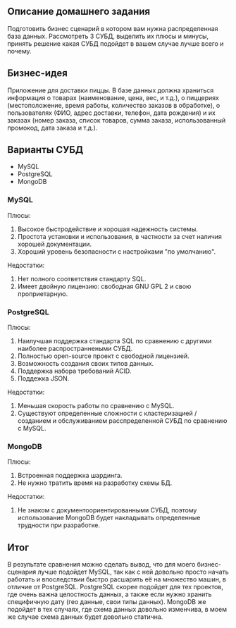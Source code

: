 ## Описание домашнего задания
Подготовить бизнес сценарий в котором вам нужна распределенная база данных.
Рассмотреть 3 СУБД, выделить их плюсы и минусы, принять решение какая СУБД подойдет в вашем случае лучше всего и почему.

## Бизнес-идея
Приложение для доставки пиццы. В базе данных должна храниться информация о товарах (наименование, цена, вес, и т.д.), о пиццериях (местоположение, время работы, количество заказов в обработке), о пользователях (ФИО, адрес доставки, телефон, дата рождения) и их заказах (номер заказа, список товаров, сумма заказа, использованный промокод, дата заказа и т.д.).

## Варианты СУБД
  - MySQL
  - PostgreSQL
  - MongoDB

### MySQL
Плюсы:
  1. Высокое быстродействие и хорошая надежность системы.
  2. Простота установки и использования, в частности за счет наличия хорошей документации.
  3. Хороший уровень безопасности с настройками "по умолчанию".

Недостатки:
  1. Нет полного соответствия стандарту SQL.
  2. Имеет двойную лицензию: свободная GNU GPL 2 и свою проприетарную.

### PostgreSQL
Плюсы:
  1. Наилучшая поддержка стандарта SQL по сравнению с другими наиболее распространнеными СУБД.
  2. Полностью open-source проект с свободной лицензией. 
  3. Возможность создания своих типов данных.
  4. Поддержка набора требований ACID.
  5. Поддежка JSON.

Недостатки:
  1. Меньшая скорость работы по сравнению с MySQL.
  2. Существуют определенные сложности с кластеризацией / созданием и обслуживанием расспределенной СУБД по сравнению с MySQL.

### MongoDB
Плюсы:
  1. Встроенная поддержка шардинга.
  2. Не нужно тратить время на разработку схемы БД.

Недостатки:
  1. Не знаком с документоориентированными СУБД, поэтому использование MongoDB будет накладывать определенные трудности при разработке.

## Итог
В результате сравнения можно сделать вывод, что для моего бизнес-сценария лучше подойдет MySQL, так как с ней довольно просто начать работать и впоследствии быстро расшарить её на множество машин, в отличие от PostgreSQL. PostgreSQL скорее подойдет для тех проектов, где очень важна целостность данных, а также если нужно хранить специфичную дату (гео данные, свои типы данных). MongoDB же подойдет в тех случаях, где схема данных довольно изменчива, в моем же случае схема данных будет довольно статична.
